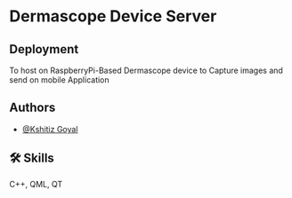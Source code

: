 
# Dermascope Device Server





## Deployment

To host on RaspberryPi-Based Dermascope device to Capture images and send on mobile Application



  
## Authors

- [@Kshitiz Goyal](https://github.com/kshitizgoyal5)

  
## 🛠 Skills
C++, QML, QT

  